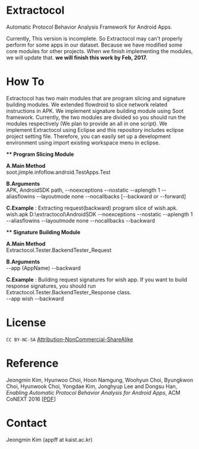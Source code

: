 # Extractocol
Automatic Protocol Behavior Analysis Framework for Android Apps.

Currently, This version is incomplete.
So Extractocol may can't properly perform for some apps in our dataset. Because we have modified some core modules for other projects. When we finish implementing the modules, we will update that. 
<b>we will finish this work by Feb, 2017.</b>

# How To
Extractocol has two main modules that are program slicing and signature building modules. We extended flowdroid to slice network related instructions in APK. We implement signature building module using Soot framework. Currently, the two modules are divided so you should run the modules respectively (We plan to provide an all in one script). We implement Extractocol using Eclipse and this repository includes eclipse project setting file. Therefore, you can easily set up a development environment using import existing workspace menu in eclipse.

<b>** Program Slicing Module</b>

<b>A.Main Method</b>
<br>soot.jimple.infoflow.android.TestApps.Test

<b>B.Arguments</b>
<br>APK, AndroidSDK path, --noexceptions --nostatic --aplength 1 --aliasflowins --layoutmode none --nocallbacks [--backward or --forward]

<b>C.Example</b> : Extracting request(backward) program slice of wish.apk.
<br>wish.apk
D:\extractocol\AndroidSDK
--noexceptions --nostatic --aplength 1 --aliasflowins --layoutmode none --nocallbacks
--backward

<b>** Signature Building Module</b>

<b>A.Main Method</b>
<br>Extractocol.Tester.BackendTester_Request

<b>B.Arguments</b>
<br>--app (AppName) --backward

<b>C.Example</b> : Building request signatures for wish app. If you want to build response signatures, you should run Extractocol.Tester.BackendTester_Response class.
<br>--app wish --backward


# License
<code>CC BY-NC-SA</code> <a href="https://github.com/idleberg/Creative-Commons-Markdown/blob/spaces/4.0/by-nc-sa.markdown">Attribution-NonCommercial-ShareAlike</a>

# Reference

Jeongmin Kim, Hyunwoo Choi, Hoon Namgung, Woohyun Choi, Byungkwon Choi, Hyunwook Choi, Yongdae Kim, Jonghyup Lee  and Dongsu Han, <i>Enabling Automatic Protocol Behavior Analysis for Android Apps</i>, ACM CoNEXT 2016 [<a href="http://ina.kaist.ac.kr/~dongsuh/paper/kim-conext16.pdf" target="_blank">PDF</a>]


# Contact
Jeongmin Kim (appff at kaist.ac.kr)

